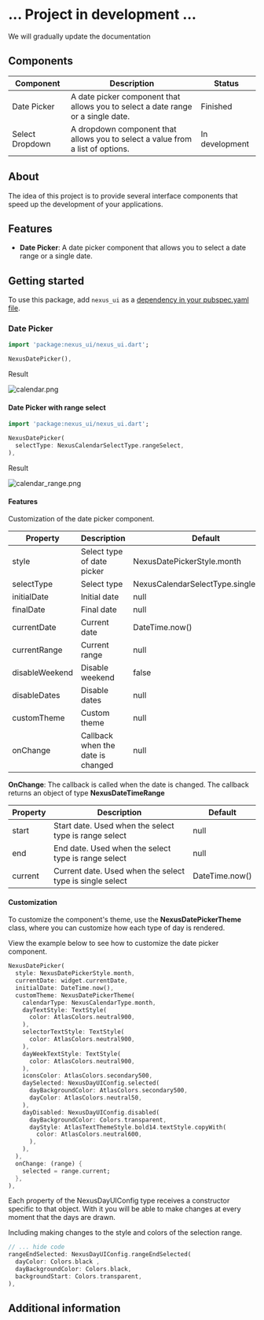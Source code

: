 
# ... Project in development ...
We will gradually update the documentation

## Components

| Component | Description | Status |
| --- | --- | --- |
| Date Picker | A date picker component that allows you to select a date range or a single date. | Finished |
| Select Dropdown | A dropdown component that allows you to select a value from a list of options. | In development |


## About
The idea of ​​this project is to provide several interface components that speed up the development of your applications.

## Features

 - **Date Picker**: A date picker component that allows you to select a date range or a single date.

## Getting started

To use this package, add `nexus_ui` as a [dependency in your pubspec.yaml file](https://flutter.dev/docs/development/packages-and-plugins/using-packages).

### Date Picker

```dart
import 'package:nexus_ui/nexus_ui.dart';

NexusDatePicker(), 
```

Result 

![calendar.png](https://entre-amigos.nyc3.cdn.digitaloceanspaces.com/nexus-ui/calendar.png)

#### Date Picker with range select
```dart
import 'package:nexus_ui/nexus_ui.dart';

NexusDatePicker(
  selectType: NexusCalendarSelectType.rangeSelect,
),
```

Result

![calendar_range.png](https://entre-amigos.nyc3.cdn.digitaloceanspaces.com/nexus-ui/calendar-range.png)

#### Features

Customization of the date picker component.

| Property | Description | Default |
| --- | --- | --- |
| style | Select type of date picker | NexusDatePickerStyle.month |
| selectType | Select type | NexusCalendarSelectType.singleSelect |
| initialDate | Initial date | null |
| finalDate | Final date | null |
| currentDate | Current date | DateTime.now() |
| currentRange | Current range | null |
| disableWeekend | Disable weekend | false |
| disableDates | Disable dates | null |
| customTheme | Custom theme | null |
| onChange | Callback when the date is changed | null |

**OnChange**: The callback is called when the date is changed. The callback returns an object of type **NexusDateTimeRange**

| Property | Description | Default |
| --- | --- | --- |
| start | Start date. Used when the select type is range select | null |
| end | End date. Used when the select type is range select | null |
| current | Current date. Used when the select type is single select | DateTime.now() |

#### Customization

To customize the component's theme, use the **NexusDatePickerTheme** class, where you can customize how each type of day is rendered.

View the example below to see how to customize the date picker component.

```dart
NexusDatePicker(
  style: NexusDatePickerStyle.month,
  currentDate: widget.currentDate,
  initialDate: DateTime.now(),
  customTheme: NexusDatePickerTheme(
    calendarType: NexusCalendarType.month,
    dayTextStyle: TextStyle(
      color: AtlasColors.neutral900,
    ),
    selectorTextStyle: TextStyle(
      color: AtlasColors.neutral900,
    ),
    dayWeekTextStyle: TextStyle(
      color: AtlasColors.neutral900,
    ),
    iconsColor: AtlasColors.secondary500,
    daySelected: NexusDayUIConfig.selected(
      dayBackgroundColor: AtlasColors.secondary500,
      dayColor: AtlasColors.neutral50,
    ),
    dayDisabled: NexusDayUIConfig.disabled(
      dayBackgroundColor: Colors.transparent,
      dayStyle: AtlasTextThemeStyle.bold14.textStyle.copyWith(
        color: AtlasColors.neutral600,
      ),
    ),
  ),
  onChange: (range) {
    selected = range.current;
  },
),
```

Each property of the NexusDayUIConfig type receives a constructor specific to that object.
With it you will be able to make changes at every moment that the days are drawn.

Including making changes to the style and colors of the selection range.

```dart
// ... hide code
rangeEndSelected: NexusDayUIConfig.rangeEndSelected(
  dayColor: Colors.black ,
  dayBackgroundColor: Colors.black,
  backgroundStart: Colors.transparent,
),
```

 
## Additional information

